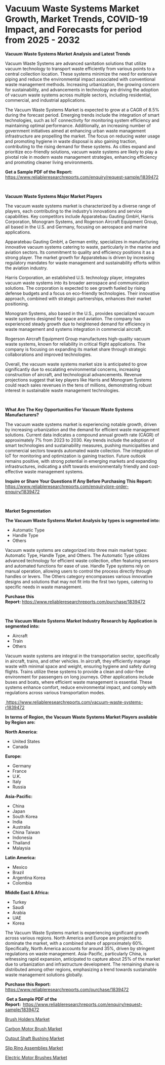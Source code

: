<p><h1>Vacuum Waste Systems Market Growth, Market Trends, COVID-19 Impact, and Forecasts for period from 2025 - 2032</h1></p><p><strong>Vacuum Waste Systems Market Analysis and Latest Trends</strong></p>
<p><p>Vacuum Waste Systems are advanced sanitation solutions that utilize vacuum technology to transport waste efficiently from various points to a central collection location. These systems minimize the need for extensive piping and reduce the environmental impact associated with conventional waste management methods. Increasing urbanization, the growing concern for sustainability, and advancements in technology are driving the adoption of vacuum waste systems across multiple sectors, including residential, commercial, and industrial applications.</p><p>The Vacuum Waste Systems Market is expected to grow at a CAGR of 8.5% during the forecast period. Emerging trends include the integration of smart technologies, such as IoT connectivity for monitoring system efficiency and maintaining optimal performance. Additionally, an increasing number of government initiatives aimed at enhancing urban waste management infrastructure are propelling the market. The focus on reducing water usage and promoting hygiene in waste disposal is also gaining traction, contributing to the rising demand for these systems. As cities expand and prioritize eco-friendly solutions, vacuum waste systems are likely to play a pivotal role in modern waste management strategies, enhancing efficiency and promoting cleaner living environments.</p></p>
<p><strong>Get a Sample PDF of the Report:&nbsp;</strong> <a href="https://www.reliableresearchreports.com/enquiry/request-sample/1839472?utm_campaign=8&utm_medium=2&utm_source=Github&utm_content=ia&utm_term=19022025&utm_id=vacuum-waste-systems">https://www.reliableresearchreports.com/enquiry/request-sample/1839472</a></p>
<p>&nbsp;</p>
<p><strong>Vacuum Waste Systems Major Market Players</strong></p>
<p><p>The vacuum waste systems market is characterized by a diverse range of players, each contributing to the industry’s innovations and service capabilities. Key competitors include Apparatebau Gauting GmbH, Harris Corporation, Monogram Systems, and Rogerson Aircraft Equipment Group, all based in the U.S. and Germany, focusing on aerospace and marine applications.</p><p>Apparatebau Gauting GmbH, a German entity, specializes in manufacturing innovative vacuum systems catering to waste, particularly in the marine and aviation sectors. Its commitment to quality and efficiency positions it as a strong player. The market growth for Apparatebau is driven by increasing regulatory mandates for waste management and sustainability efforts within the aviation industry.</p><p>Harris Corporation, an established U.S. technology player, integrates vacuum waste systems into its broader aerospace and communication solutions. The corporation is expected to see growth fueled by rising defense budgets and a focus on eco-friendly technologies. Their innovative approach, combined with strategic partnerships, enhances their market positioning.</p><p>Monogram Systems, also based in the U.S., provides specialized vacuum waste systems designed for space and aviation. The company has experienced steady growth due to heightened demand for efficiency in waste management and systems integration in commercial aircraft. </p><p>Rogerson Aircraft Equipment Group manufactures high-quality vacuum waste systems, known for reliability in critical flight applications. The company is focusing on expanding its market share through strategic collaborations and improved technologies.</p><p>Overall, the vacuum waste systems market size is anticipated to grow significantly due to escalating environmental concerns, increasing construction of aircraft, and technological advancements. Revenue projections suggest that key players like Harris and Monogram Systems could reach sales revenues in the tens of millions, demonstrating robust interest in sustainable waste management technologies.</p></p>
<p>&nbsp;</p>
<p><strong>What Are The Key Opportunities For Vacuum Waste Systems Manufacturers?</strong></p>
<p><p>The vacuum waste systems market is experiencing notable growth, driven by increasing urbanization and the demand for efficient waste management solutions. Current data indicates a compound annual growth rate (CAGR) of approximately 7% from 2023 to 2030. Key trends include the adoption of smart technologies and sustainability measures, pushing municipalities and commercial sectors towards automated waste collection. The integration of IoT for monitoring and optimization is gaining traction. Future outlook remains positive, with strong potential in emerging markets and expanding infrastructures, indicating a shift towards environmentally friendly and cost-effective waste management systems.</p></p>
<p><strong>Inquire or Share Your Questions If Any Before Purchasing This Report:</strong> <a href="https://www.reliableresearchreports.com/enquiry/pre-order-enquiry/1839472?utm_campaign=8&utm_medium=2&utm_source=Github&utm_content=ia&utm_term=19022025&utm_id=vacuum-waste-systems">https://www.reliableresearchreports.com/enquiry/pre-order-enquiry/1839472</a></p>
<p>&nbsp;</p>
<p><strong>Market Segmentation</strong></p>
<p><strong>The Vacuum Waste Systems Market Analysis by types is segmented into:</strong></p>
<p><ul><li>Automatic Type</li><li>Handle Type</li><li>Others</li></ul></p>
<p><p>Vacuum waste systems are categorized into three main market types: Automatic Type, Handle Type, and Others. The Automatic Type utilizes advanced technology for efficient waste collection, often featuring sensors and automated functions for ease of use. Handle Type systems rely on manual operation, allowing users to control the process directly through handles or levers. The Others category encompasses various innovative designs and solutions that may not fit into the first two types, catering to specific needs in waste management.</p></p>
<p><strong>Purchase this Report:&nbsp;</strong><a href="https://www.reliableresearchreports.com/purchase/1839472?utm_campaign=8&utm_medium=2&utm_source=Github&utm_content=ia&utm_term=19022025&utm_id=vacuum-waste-systems">https://www.reliableresearchreports.com/purchase/1839472</a></p>
<p>&nbsp;</p>
<p><strong>The Vacuum Waste Systems Market Industry Research by Application is segmented into:</strong></p>
<p><ul><li>Aircraft</li><li>Train</li><li>Others</li></ul></p>
<p><p>Vacuum waste systems are integral in the transportation sector, specifically in aircraft, trains, and other vehicles. In aircraft, they efficiently manage waste with minimal space and weight, ensuring hygiene and safety during flights. Trains utilize these systems to provide a clean and odor-free environment for passengers on long journeys. Other applications include buses and boats, where efficient waste management is essential. These systems enhance comfort, reduce environmental impact, and comply with regulations across various transportation modes.</p></p>
<p><a href="https://www.reliableresearchreports.com/vacuum-waste-systems-r1839472?utm_campaign=8&utm_medium=2&utm_source=Github&utm_content=ia&utm_term=19022025&utm_id=vacuum-waste-systems">&nbsp;https://www.reliableresearchreports.com/vacuum-waste-systems-r1839472</a></p>
<p><strong>In terms of Region, the Vacuum Waste Systems Market Players available by Region are:</strong></p>
<p>
    <p> <strong> North America: </strong>
        <ul>
            <li>United States</li>
            <li>Canada</li>
        </ul>
        </p> 
    <p> <strong> Europe: </strong>
        <ul>
            <li>Germany</li>
            <li>France</li>
            <li>U.K.</li>
            <li>Italy</li>
            <li>Russia</li>
        </ul>
        </p> 
    <p> <strong> Asia-Pacific: </strong>
        <ul>
            <li>China</li>
            <li>Japan</li>
            <li>South Korea</li>
            <li>India</li>
            <li>Australia</li>
            <li>China Taiwan</li>
            <li>Indonesia</li>
            <li>Thailand</li>
            <li>Malaysia</li>
        </ul>
        </p> 
    <p> <strong> Latin America: </strong>
        <ul>
            <li>Mexico</li>
            <li>Brazil</li>
            <li>Argentina Korea</li>
            <li>Colombia</li>
        </ul>
        </p> 
    <p> <strong> Middle East & Africa: </strong>
        <ul>
            <li>Turkey</li>
            <li>Saudi</li>
            <li>Arabia</li>
            <li>UAE</li>
            <li>Korea</li>
        </ul>
    </p>
    </p>
<p><p>The Vacuum Waste Systems market is experiencing significant growth across various regions. North America and Europe are projected to dominate the market, with a combined share of approximately 60%. Specifically, North America accounts for around 35%, driven by stringent regulations on waste management. Asia-Pacific, particularly China, is witnessing rapid expansion, anticipated to capture about 25% of the market due to urbanization and infrastructure development. The remaining share is distributed among other regions, emphasizing a trend towards sustainable waste management solutions globally.</p></p>
<p><strong>Purchase this Report: </strong><a href="https://www.reliableresearchreports.com/purchase/1839472?utm_campaign=8&utm_medium=2&utm_source=Github&utm_content=ia&utm_term=19022025&utm_id=vacuum-waste-systems">https://www.reliableresearchreports.com/purchase/1839472</a></p>
<p>&nbsp;<strong>Get a Sample PDF of the Report:&nbsp;&nbsp;</strong><a href="https://www.reliableresearchreports.com/enquiry/request-sample/1839472?utm_campaign=8&utm_medium=2&utm_source=Github&utm_content=ia&utm_term=19022025&utm_id=vacuum-waste-systems">https://www.reliableresearchreports.com/enquiry/request-sample/1839472</a></p>
<p><strong></strong></p>
<p><p><a href="https://github.com/verikaahova/Market-Research-Report-List-1/blob/main/brush-holders-market.md?utm_campaign=8&utm_medium=2&utm_source=Github&utm_content=ia&utm_term=19022025&utm_id=vacuum-waste-systems">Brush Holders Market</a></p><p><a href="https://github.com/ezahdyre/Market-Research-Report-List-1/blob/main/carbon-motor-brush-market.md?utm_campaign=8&utm_medium=2&utm_source=Github&utm_content=ia&utm_term=19022025&utm_id=vacuum-waste-systems">Carbon Motor Brush Market</a></p><p><a href="https://github.com/tshumaalzlam0/Market-Research-Report-List-1/blob/main/output-shaft-bushing-market.md?utm_campaign=8&utm_medium=2&utm_source=Github&utm_content=ia&utm_term=19022025&utm_id=vacuum-waste-systems">Output Shaft Bushing Market</a></p><p><a href="https://github.com/kaqiewan/Market-Research-Report-List-1/blob/main/slip-ring-assemblies-market.md?utm_campaign=8&utm_medium=2&utm_source=Github&utm_content=ia&utm_term=19022025&utm_id=vacuum-waste-systems">Slip Ring Assemblies Market</a></p><p><a href="https://github.com/dingharhouma/Market-Research-Report-List-1/blob/main/electric-motor-brushes-market.md?utm_campaign=8&utm_medium=2&utm_source=Github&utm_content=ia&utm_term=19022025&utm_id=vacuum-waste-systems">Electric Motor Brushes Market</a></p></p>